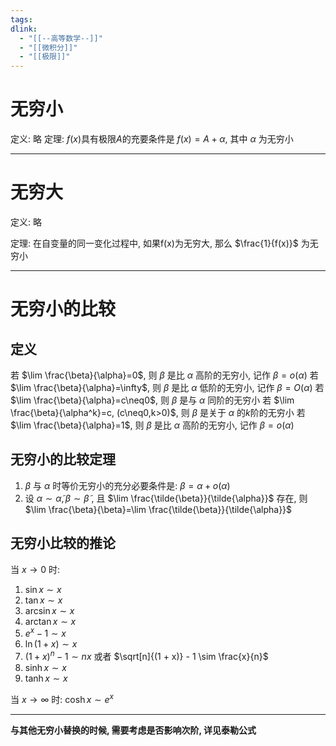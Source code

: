 ```yaml
---
tags:
dlink:
  - "[[--高等数学--]]"
  - "[[微积分]]"
  - "[[极限]]"
---
```

# 无穷小
定义: 略
定理: $f(x)$具有极限$A$的充要条件是 $f(x)=A+\alpha$, 其中 $\alpha$ 为无穷小

---
# 无穷大
定义: 略

定理: 在自变量的同一变化过程中, 如果f(x)为无穷大, 那么 $\frac{1}{f(x)}$ 为无穷小

---
# 无穷小的比较

## 定义
若 $\lim \frac{\beta}{\alpha}=0$, 则 $\beta$ 是比 $\alpha$ 高阶的无穷小, 记作 $\beta=o(\alpha)$
若 $\lim \frac{\beta}{\alpha}=\infty$, 则 $\beta$ 是比 $\alpha$ 低阶的无穷小, 记作 $\beta=O(\alpha)$
若 $\lim \frac{\beta}{\alpha}=c\neq0$, 则 $\beta$ 是与 $\alpha$ 同阶的无穷小
若 $\lim \frac{\beta}{\alpha^k}=c, (c\neq0,k>0)$, 则 $\beta$ 是关于 $\alpha$ 的$k$阶的无穷小
若 $\lim \frac{\beta}{\alpha}=1$, 则 $\beta$ 是比 $\alpha$ 高阶的无穷小, 记作 $\beta=o(\alpha)$

## 无穷小的比较定理
1. $\beta$ 与 $\alpha$ 时等价无穷小的充分必要条件是: $\beta=\alpha+o(\alpha)$
2. 设 $\alpha \sim \tilde{\alpha}, \beta \sim \tilde{\beta}$ , 且 $\lim \frac{\tilde{\beta}}{\tilde{\alpha}}$ 存在, 则 $\lim \frac{\beta}{\beta}=\lim \frac{\tilde{\beta}}{\tilde{\alpha}}$ 

## 无穷小比较的推论
当 $x \to 0$ 时: 
1. $\sin x \sim x$
2. $\tan x \sim x$
3. $\arcsin x \sim x$
4. $\arctan x \sim x$
5. $e^x - 1 \sim x$
6. $\ln(1+x) \sim x$
7. $(1 + x)^n - 1 \sim nx$ 或者 $\sqrt[n]{(1 + x)} - 1 \sim \frac{x}{n}$ 
8. $\sinh x \sim x$
9. $\tanh x \sim x$

当 $x \to \infty$ 时: 
$\cosh x \sim e^x$



****
**与其他无穷小替换的时候, 需要考虑是否影响次阶, 详见泰勒公式**

